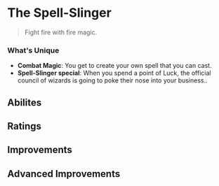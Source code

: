 # The Spell-Slinger

> Fight fire with fire magic.

### What's Unique
- **Combat Magic**: You get to create your own spell that you can cast.
- **Spell-Slinger special**: When you spend a point of Luck, the official council of wizards is going to poke their nose into your business..

## Abilites

## Ratings

## Improvements

## Advanced Improvements